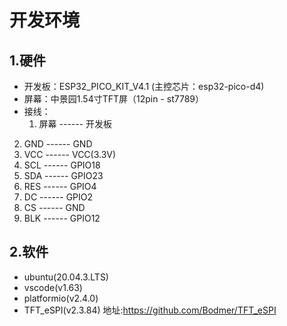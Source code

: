 # 开发环境
## 1.硬件
* 开发板：ESP32_PICO_KIT_V4.1 (主控芯片：esp32-pico-d4)
* 屏幕：中景园1.54寸TFT屏（12pin - st7789）
* 接线：
    1. 屏幕 ------ 开发板
2. GND ------ GND
3. VCC ------ VCC(3.3V)
4. SCL ------ GPIO18
5. SDA ------ GPIO23
6. RES ------ GPIO4
7. DC ------ GPIO2
8. CS ------ GND
9. BLK ------ GPIO12
## 2.软件
* ubuntu(20.04.3.LTS)
* vscode(v1.63)
* platformio(v2.4.0)
* TFT_eSPI(v2.3.84) 地址:https://github.com/Bodmer/TFT_eSPI 
